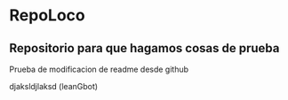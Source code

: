 # RepoLoco

## Repositorio para que hagamos cosas de prueba

Prueba de modificacion de readme desde github

djaksldjlaksd (leanGbot)
